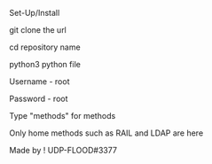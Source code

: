 Set-Up/Install

git clone the url

cd repository name

python3 python file

Username - root

Password - root

Type "methods" for methods

Only home methods such as RAIL and LDAP are here

Made by ! UDP-FLOOD#3377
